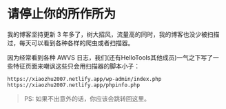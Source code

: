 # 请停止你的所作所为

我的博客坚持更新 3 年多了，树大招风，流量高的同时，我的博客也没少被扫描过，每天可以看到各种各样的爬虫或者扫描器。

因为经常看到各种 AWVS 日志，我们(还有HelloTools其他成员)一气之下写了一些特征页面来嘲讽这些只会用扫描器的脚本小子：

```
https://xiaozhu2007.netlify.app/wp-admin/index.php
https://xiaozhu2007.netlify.app/phpinfo.php
```

> PS: 如果不出意外的话，你应该会跳转回这里。

